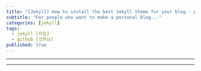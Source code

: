 ```yaml
---
title: "[Jekyll] How to install the best Jekyll theme for your blog - part 2"
subtitle: "For people who want to make a personal blog..."
categories: [jekyll]
tags:
  - jekyll [지킬]
  - github [깃허브]
published: true
---
```


***

***
